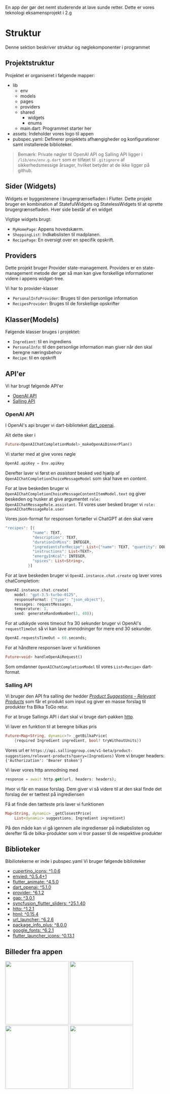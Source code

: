En app der gør det nemt studerende at lave sunde retter. Dette er vores teknologi eksamensprojekt i 2.g

# Struktur

Denne sektion beskriver struktur og nøglekomponenter i programmet

## Projektstruktur

Projektet er organiseret i følgende mapper:
  * lib
    * env
    * models
    * pages
    * providers
    * shared
      * widgets
      * enums
    * main.dart: Programmet starter her
  * assets: Indeholder vores logo til appen
  * pubspec.yaml: Definerer projektets afhængigheder og konfigurationer samt installerede biblioteker.

> Bemærk: Private nøgler til OpenAI API og Salling API ligger i `/lib/env/env.g.dart` som er tilføjet til `.gitignore` af sikkerhedsmessige årsager, hvilket betyder at de ikke ligger på github.

## Sider (Widgets)

Widgets er byggestenene i brugergrænsefladen i Flutter. Dette projekt bruger en kombination af StatefulWidgets og StatelessWidgets til at oprette brugergrænsefladen.
Hver side består af en widget

Vigtige widgets brugt:
* `MyHomePage`: Appens hovedskærm.
* `ShoppingList`: Indkøbslisten til madplanen.
* `RecipePage`: En oversigt over en specifik opskrift.

## Providers

Dette projekt bruger Provider state-management. Providers er en state-management metode der gør så man kan give forskellige informationer videre i appens widget-tree.

Vi har to provider-klasser
* `PersonalInfoProvider`: Bruges til den personlige information
* `RecipesProvider`: Bruges til de forskellige opskrifter


## Klasser(Models)

Følgende klasser bruges i projektet:

* `Ingredient`: til en ingrediens
* `PersonalInfo`: til den personlige information man giver når den skal beregne næringsbehov
* `Recipe`: til en opskrift

## API'er
Vi har brugt følgende API'er
* [OpenAI API](https://platform.openai.com/docs/overview)
* [Salling API](https://developer.sallinggroup.com/api-reference)

### OpenAI API
I OpenAI's api bruger vi dart-biblioteket [dart_openai](https://pub.dev/packages/dart_openai).

Alt dette sker i
```dart
Future<OpenAIChatCompletionModel>_makeOpenAiDinnerPlan()
```

Vi starter med at give vores nøgle
```dart
OpenAI.apiKey = Env.apiKey
```
Derefter laver vi først en *assistant* besked ved hjælp af `OpenAIChatCompletionChoiceMessageModel` som skal have en *content*. 

For at lave beskeden bruger vi `OpenAIChatCompletionChoiceMessageContentItemModel.text` og giver beskeden og husker at give argumentet `role: OpenAIChatMessageRole.assistant`. Til vores user besked bruger vi `role: OpenAIChatMessageRole.user`

Vores json-format for responsen fortæller vi ChatGPT at den skal være
```dart
"recipes": [{
            "name": TEXT,
            "description": TEXT,
            "durationInMins": INTEGER,
            "ingredientsForRecipe": List<{"name": TEXT, "quantity": DOUBLE, "unit": STRING, "price": DOUBLE}>,
            "instructions": List<TEXT>,
            "energyInKcal": INTEGER,
            "spices": List<String>,
          }]
```

For at lave beskeden bruger vi `OpenAI.instance.chat.create` og laver vores chatCompletion:
```dart
OpenAI.instance.chat.create(
    model: "gpt-3.5-turbo-0125",
    responseFormat: {"type": "json_object"},
    messages: requestMessages,
    temperature: 1,
    seed: generateRandomNumber(1, 40));
```
For at udskyde vores timeout fra 30 sekunder bruger vi OpenAI's `requestTimeOut` så vi kan lave anmodninger for mere end 30 sekunder.
```dart
OpenAI.requestsTimeOut = 60.seconds;
```

For at håndtere responsen laver vi funktionen
```dart
Future<void> handleOpenAiRequest()
```
Som omdanner `OpenAIChatCompletionModel` til vores `List<Recipe>` dart-format.

### Salling API
Vi bruger den API fra salling der hedder *[Product Suggestions - Relevant Products](https://developer.sallinggroup.com/api-reference#relevant-products)* som får et produkt som input og giver en masse forslag til produkter fra Bilka ToGo retur.

For at bruge Sallings API i dart skal vi bruge dart-pakken [http](https://pub.dev/packages/http).

Vi laver en funktion til at beregne bilkas pris
```dart
Future<Map<String, dynamic>?> _getBilkaPrice(
    {required Ingredient ingredient, bool? tryWithoutUnits})
```

Vores url er `https://api.sallinggroup.com/v1-beta/product-suggestions/relevant-products?query=(Ingrediens)`
Vore vi bruger headers: `{'Authorization': 'Bearer $token'}`

Vi laver vores http anmodning med
```dart
response = await http.get(url, headers: headers);
```
Hvor vi får en masse forslag. Dem giver vi så videre til at den skal finde det forslag der er tættest på ingrediensen

Få at finde den tætteste pris laver vi funktionen
```dart
Map<String, dynamic> _getClosestPrice(
    List<dynamic> suggestions, Ingredient ingredient)
```
På den måde kan vi gå igennem alle ingredienser på indkøbslisten og derefter få de bilka-produkter som vi tror passer til de respektive produkter

## Biblioteker
Bibiliotekerne er inde i pubspec.yaml
Vi bruger følgende biblioteker
* [cupertino_icons: ^1.0.6](https://pub.dev/packages/cupertino_icons)
* [envied: ^0.5.4+1](https://pub.dev/packages/envied)
* [flutter_animate: ^4.5.0](https://pub.dev/packages/flutter_animate)
* [dart_openai: ^5.1.0](https://pub.dev/packages/dart_openai)
* [provider: ^6.1.2](https://pub.dev/packages/provider)
* [gap: ^3.0.1](https://pub.dev/packages/gap)
* [syncfusion_flutter_sliders: ^25.1.40](https://pub.dev/packages/syncfusion_flutter_sliders)
* [http: ^1.2.1](https://pub.dev/packages/http)
* [html: ^0.15.4](https://pub.dev/packages/html)
* [url_launcher: ^6.2.6](https://pub.dev/packages/url_launcher)
* [package_info_plus: ^8.0.0](https://pub.dev/packages/package_info_plus)
* [google_fonts: ^6.2.1](https://pub.dev/packages/google_fonts)
* [flutter_launcher_icons: ^0.13.1](https://pub.dev/packages/flutter_launcher_icons)

## Billeder fra appen
<img src="https://github.com/user-attachments/assets/b86fe095-2c9b-45a1-80fc-9070ee60aae1" width="200">
<img src="https://github.com/user-attachments/assets/eb2aa98e-2a3e-455d-b49c-b01d36c9a76d" width="200">
<img src="https://github.com/user-attachments/assets/b1f544e9-48a5-40e3-a68e-31c6b59afb8d" width="200">
<img src="https://github.com/user-attachments/assets/cb9a7719-5e70-410d-9012-2b54bfcbf845" width="200">

